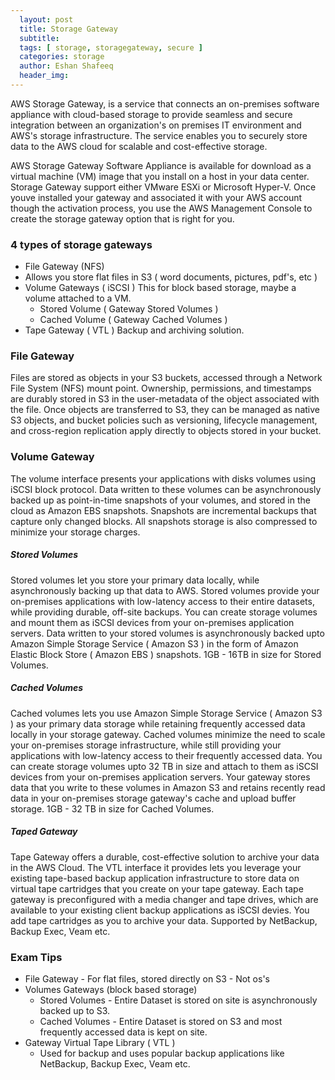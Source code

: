 ```yaml
---
  layout: post
  title: Storage Gateway
  subtitle: 
  tags: [ storage, storagegateway, secure ]
  categories: storage
  author: Eshan Shafeeq
  header_img: 
---
```


AWS Storage Gateway, is a service that connects an on-premises software appliance with cloud-based storage to provide seamless and secure integration between an organization's on premises IT environment and AWS's storage infrastructure. The service enables you to securely store data to the AWS cloud for scalable and cost-effective storage.

AWS Storage Gateway Software Appliance is available for download as a virtual machine (VM) image that you install on a host in your data center. Storage Gateway support either VMware ESXi or Microsoft Hyper-V. Once youve installed your gateway and associated it with your AWS account though the activation process, you use the AWS Management Console to create the storage gateway option that is right for you.

### 4 types of storage gateways
* File Gateway (NFS)
* Allows you store flat files in S3 ( word documents, pictures, pdf's, etc )
* Volume Gateways ( iSCSI ) This for block based storage, maybe a volume attached to a VM.
    * Stored Volume ( Gateway Stored Volumes )
    * Cached Volume ( Gateway Cached Volumes )
* Tape Gateway ( VTL ) Backup and archiving solution.

### File Gateway
Files are stored as objects in your S3 buckets, accessed through a Network File System (NFS) mount point. Ownership, permissions, and timestamps are durably stored in S3 in the user-metadata of the object associated with the file. Once objects are transferred to S3, they can be managed as native S3 objects, and bucket policies such as versioning, lifecycle management, and cross-region replication apply directly to objects stored in your bucket.

### Volume Gateway
The volume interface presents your applications with disks volumes using iSCSI block protocol. Data written to these volumes can be asynchronously backed up as point-in-time snapshots of your volumes, and stored in the cloud as Amazon EBS snapshots. Snapshots are incremental backups that capture only changed blocks. All snapshots storage is also compressed to minimize your storage charges.

##### Stored Volumes
Stored volumes let you store your primary data locally, while asynchronously backing up that data to AWS. Stored volumes provide your on-premises applications with low-latency access to their entire datasets, while providing durable, off-site backups. You can create storage volumes and mount them as iSCSI devices from your on-premises application servers. Data written to your stored volumes is asynchronously backed upto Amazon Simple Storage Service ( Amazon S3 ) in the form of Amazon Elastic Block Store ( Amazon EBS ) snapshots. 1GB - 16TB in size for Stored Volumes.

##### Cached Volumes
Cached volumes lets you use Amazon Simple Storage Service ( Amazon S3 ) as your primary data storage while retaining frequently accessed data locally in your storage gateway. Cached volumes minimize the need to scale your on-premises storage infrastructure, while still providing your applications with low-latency access to their frequently accessed data. You can create storage volumes upto 32 TB in size and attach to them as iSCSI devices from your on-premises application servers. Your gateway stores data that you write to these volumes in Amazon S3 and retains recently read data in your on-premises storage gateway's cache and upload buffer storage. 1GB - 32 TB in size for Cached Volumes.

##### Taped Gateway
Tape Gateway offers a durable, cost-effective solution to archive your data in the AWS Cloud. The VTL interface it provides lets you leverage your existing tape-based backup application infrastructure to store data on virtual tape cartridges that you create on your tape gateway. Each tape gateway is preconfigured with a media changer and tape drives, which are available to your existing client backup applications as iSCSI devies. You add tape cartridges as you to archive your data. Supported by NetBackup, Backup Exec, Veam etc.


### Exam Tips
* File Gateway - For flat files, stored directly on S3 - Not os's
* Volumes Gateways (block based storage)
    * Stored Volumes - Entire Dataset is stored on site is asynchronously backed up to S3.
    * Cached Volumes - Entire Dataset is stored on S3 and most frequently accessed data is kept on site.
* Gateway Virtual Tape Library ( VTL )
    * Used for backup and uses popular backup applications like NetBackup, Backup Exec, Veam etc.


